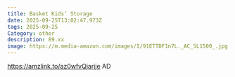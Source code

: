 ```yaml
---
title: Basket Kids’ Storage
date: 2025-09-25T13:02:47.973Z
tags: 2025-09-25
Category: other
description: 89.xx
image: https://m.media-amazon.com/images/I/91ETTDF1n7L._AC_SL1500_.jpg
---
```

https://amzlink.to/az0wfvQjarjje
AD